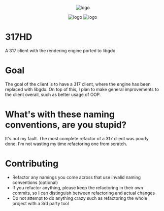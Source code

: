<p align="center">
  <img src="http://i.imgur.com/5J8vzx1.png" alt="logo"/>
</p>
<p align="center">
  <img src="https://travis-ci.org/demmonic/317HD.svg?branch=master" alt="logo"/>
  <img src="https://img.shields.io/badge/License-MIT-yellow.svg" alt="logo"/>
</p>

# 317HD
A 317 client with the rendering engine ported to libgdx

# Goal
The goal of the client is to have a 317 client, where the engine has been replaced with libgdx. On top of this, I plan to make general
improvements to the client overall, such as better usage of OOP.

# What's with these naming conventions, are you stupid?
It's not my fault. The most complete refactor of a 317 client was poorly done. I'm not wasting my time refactoring one from scratch.

# Contributing
* Refactor any namings you come across that use invalid naming conventions (optional)
* If you refactor anything, please keep the refactoring in their own commits, so I can distinguish between refactoring and actual changes
* Do not attempt to do anything crazy such as refactoring the whole project with a 3rd party tool
